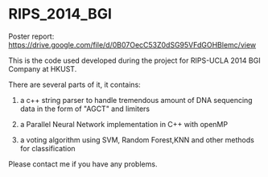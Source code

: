 RIPS_2014_BGI
=========================

Poster report:
https://drive.google.com/file/d/0B07OecC53Z0dSG95VFdGOHBlemc/view

This is the code used developed during the project for RIPS-UCLA 2014 BGI Company at HKUST.

There are several parts of it, it contains:

1) a c++ string parser to handle tremendous amount of DNA sequencing data in the form of "AGCT" and limiters

2) a Parallel Neural Network implementation in C++ with openMP

3) a voting algorithm using SVM, Random Forest,KNN and other methods for classification

Please contact me if you have any problems.
